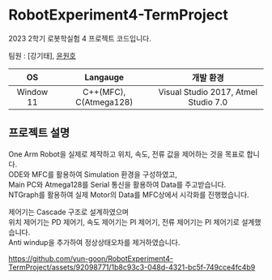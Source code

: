 # RobotExperiment4-TermProject

2023 2학기 로봇학실험 4 프로젝트 코드입니다.  

팀원 : [강기태], [윤원호](https://github.com/yun-goon)


|OS|Langauge|개발 환경|   
|:---:|:---:|:---:|   
|Window 11|C++(MFC), C(Atmega128)|Visual Studio 2017, Atmel Studio 7.0|   

## 프로젝트 설명  

One Arm Robot을 실제로 제작하고 위치, 속도, 전류 값을 제어하는 것을 목표로 합니다.  
ODE와 MFC를 활용하여 Simulation 환경을 구성하였고,  
Main PC와 Atmega128를 Serial 통신을 활용하여 Data를 주고받습니다.  
NTGraph를 활용하여 실제 Motor의 Data를 MFC상에서 시각화를 진행했습니다.  

제어기는 Cascade 구조로 설계하였으며  
위치 제어기는 PD 제어기, 속도 제어기는 PI 제어기, 전류 제어기는 PI 제어기로 설계했습니다.  
Anti windup을 추가하여 정상상태오차를 제거하였습니다.  

https://github.com/yun-goon/RobotExperiment4-TermProject/assets/92098771/1b8c93c3-048d-4321-bc5f-749cce4fc4b9